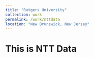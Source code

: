 ```yaml
---
title: "Rutgers University"
collection: work
permalink: /work/nttdata
location: "New Brunswick, New Jersey"
---
```


This is NTT Data
====
